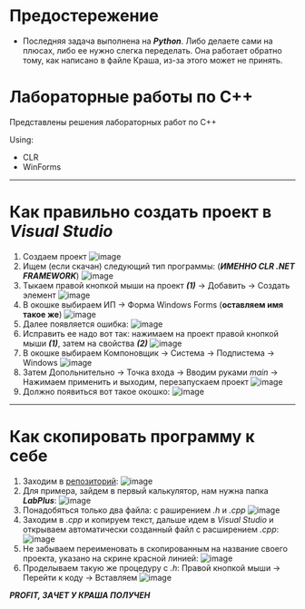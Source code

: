 # Предостережение

- Последняя задача выполнена на ___Python___. Либо делаете сами на плюсах, либо ее нужно слегка переделать. Она работает обратно тому, как написано в файле Краша, из-за этого может не принять.

# Лабораторные работы по C++

Представлены решения лабораторных работ по C++

Using:
- CLR
- WinForms

---

# Как правильно создать проект в _Visual Studio_
1) Создаем проект
![image](https://user-images.githubusercontent.com/90413780/168303662-520ee662-8e90-44ff-9f64-eb66c7140aad.png)
2) Ищем (если скачан) следующий тип программы: (___ИМЕННО CLR .NET FRAMEWORK___)
![image](https://user-images.githubusercontent.com/90413780/168303825-20374ca5-798a-4d89-9d2a-73c7d535f6bb.png)
3) Тыкаем правой кнопкой мыши на проект ___(1)___ -> Добавить -> Создать элемент
![image](https://user-images.githubusercontent.com/90413780/168304833-b645b727-c5cf-4a8d-8d03-6d63f26189e7.png)
4) В окошке выбираем ИП -> Форма Windows Forms (__оставляем имя такое же__)
![image](https://user-images.githubusercontent.com/90413780/168305870-8c586056-ee76-4dc5-b86f-ba0f01cc8fc7.png)
5) Далее появляется ошибка:
![image](https://user-images.githubusercontent.com/90413780/168310135-d81e154a-c686-4f50-bffd-e8c4f07f6f67.png)
6) Исправить ее надо вот так:
нажимаем на проект правой кнопкой мыши ___(1)___, затем на свойства ___(2)___
![image](https://user-images.githubusercontent.com/90413780/168310374-9a0c298c-4c84-40e4-a694-6ef85ac6bb04.png)
7) В окошке выбираем Компоновщик -> Система -> Подпистема -> Windows
![image](https://user-images.githubusercontent.com/90413780/168311034-62c09ffd-89c2-4fb9-8f6b-04d36a23c945.png)
8) Затем Допольнительно -> Точка входа -> Вводим руками _main_ -> Нажимаем применить и выходим, перезапускаем проект
![image](https://user-images.githubusercontent.com/90413780/168311379-25c4122c-9cf6-4a65-950b-a45cdffbae9b.png)
9) Должно появиться вот такое окошко:
![image](https://user-images.githubusercontent.com/90413780/168311863-b2eaeecd-3ea3-4535-a5b8-563cf1545ae8.png)


---

# Как скопировать программу к себе
1) Заходим в [репозиторий](https://github.com/zimch/cplus_laboratory):
![image](https://user-images.githubusercontent.com/90413780/168312509-3ae570d3-cba2-487d-89fa-dcc8df731911.png)
2) Для примера, зайдем в первый калькулятор, нам нужна папка ___LabPlus___:
![image](https://user-images.githubusercontent.com/90413780/168312757-0e6315f6-6131-4a20-ac78-055eacdd228c.png)
3) Понадобяться только два файла: с раширением _.h_ и _.cpp_
![image](https://user-images.githubusercontent.com/90413780/168312972-1e99a95e-3a88-42f5-9316-4ff597ad74ac.png)
4) Заходим в _.cpp_ и копируем текст, дальше идем в _Visual Studio_ и открываем автоматически созданный файл с расширением _.cpp_:
![image](https://user-images.githubusercontent.com/90413780/168313231-0f027f0c-0018-469d-b686-65bfbef4a5f6.png)
5) Не забываем переименовать в скопированным на название своего проекта, указано на скрине красной линией:
![image](https://user-images.githubusercontent.com/90413780/168313445-30be9cb6-04e3-407a-a735-f7fa5b5b84af.png)
6) Проделываем такую же процедуру с _.h_: Правой кнопкой мыши -> Перейти к коду -> Вставляем
![image](https://user-images.githubusercontent.com/90413780/168313836-42b2f528-afe9-4d88-96a2-3344179a7951.png)

___PROFIT, ЗАЧЕТ У КРАША ПОЛУЧЕН___
